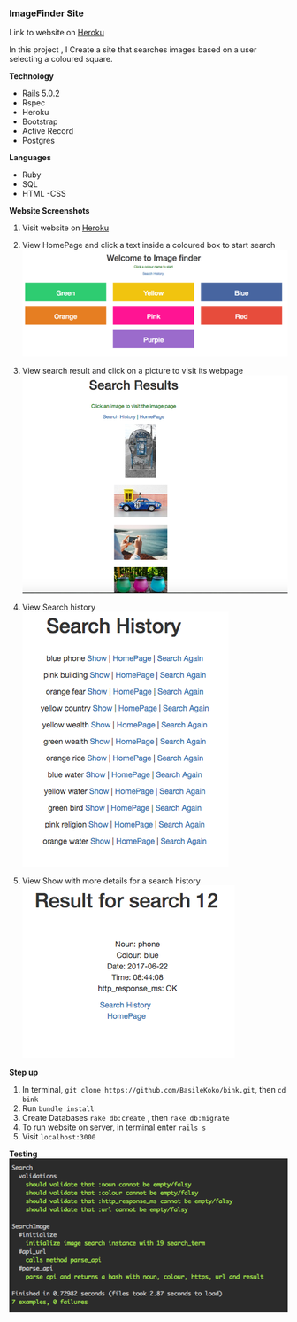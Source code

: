### ImageFinder Site
Link to website on [Heroku](https://basilek-imagesearch.herokuapp.com/)

In this project , I Create a site that searches images based on a user selecting a coloured square.

**Technology**

 - Rails 5.0.2
 - Rspec
 - Heroku
 - Bootstrap
 - Active Record
 - Postgres

 **Languages**

 - Ruby
 - SQL
 - HTML
 -CSS

**Website Screenshots**
1. Visit website on [Heroku](https://basilek-imagesearch.herokuapp.com/)
2. View HomePage and click a text inside a coloured box to start search  
![HomePage](https://github.com/BasileKoko/bink/blob/master/screenshots/HomePage.png)

3. View search result and click on a picture to visit its webpage  
![Search Result](https://github.com/BasileKoko/bink/blob/master/screenshots/Search_Result.png)  

4. View Search history  
![Search History](https://github.com/BasileKoko/bink/blob/master/screenshots/Search_History.png)

5. View Show with more details for a search history  
![Show](https://github.com/BasileKoko/bink/blob/master/screenshots/Show.png)

**Step up**
1. In terminal, ```git clone https://github.com/BasileKoko/bink.git```, then ```cd bink```
2. Run ```bundle install```
3. Create Databases ```rake db:create``` , then ```rake db:migrate```
4. To run website on server, in terminal enter ```rails s```
5. Visit ```localhost:3000```


**Testing**  
![Testing](https://github.com/BasileKoko/bink/blob/master/screenshots/Testing.png)
